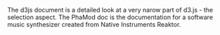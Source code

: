 The d3js document is a detailed look at a very narow part of d3.js - the selection aspect.
The PhaMod doc is the documentation for a software music synthesizer created from Native Instruments Reaktor.
